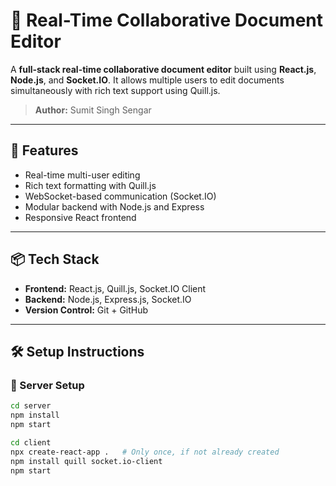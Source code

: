 # 📝 Real-Time Collaborative Document Editor

A **full-stack real-time collaborative document editor** built using **React.js**, **Node.js**, and **Socket.IO**. It allows multiple users to edit documents simultaneously with rich text support using Quill.js.

> **Author:** Sumit Singh Sengar

---

## 🚀 Features

- Real-time multi-user editing
- Rich text formatting with Quill.js
- WebSocket-based communication (Socket.IO)
- Modular backend with Node.js and Express
- Responsive React frontend

---

## 📦 Tech Stack

- **Frontend:** React.js, Quill.js, Socket.IO Client  
- **Backend:** Node.js, Express.js, Socket.IO  
- **Version Control:** Git + GitHub

---

## 🛠️ Setup Instructions

### 🔧 Server Setup

```bash
cd server
npm install
npm start

cd client
npx create-react-app .   # Only once, if not already created
npm install quill socket.io-client
npm start

